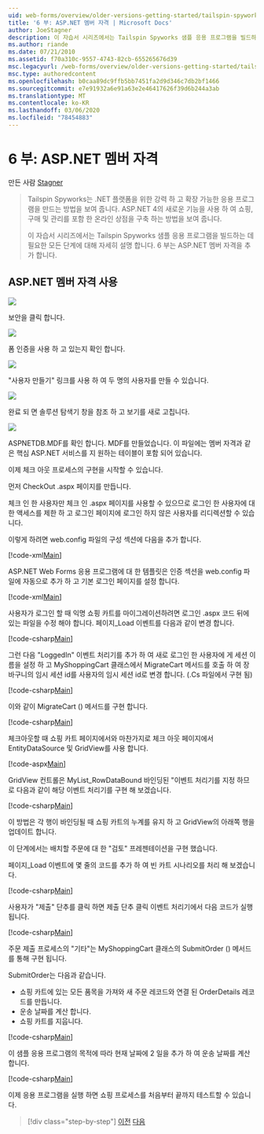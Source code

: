 ```yaml
---
uid: web-forms/overview/older-versions-getting-started/tailspin-spyworks/tailspin-spyworks-part-6
title: '6 부: ASP.NET 멤버 자격 | Microsoft Docs'
author: JoeStagner
description: 이 자습서 시리즈에서는 Tailspin Spyworks 샘플 응용 프로그램을 빌드하는 데 필요한 모든 단계에 대해 자세히 설명 합니다. 6 부는 ASP.NET 멤버 자격을 추가 합니다.
ms.author: riande
ms.date: 07/21/2010
ms.assetid: f70a310c-9557-4743-82cb-655265676d39
msc.legacyurl: /web-forms/overview/older-versions-getting-started/tailspin-spyworks/tailspin-spyworks-part-6
msc.type: authoredcontent
ms.openlocfilehash: b0caa89dc9ffb5bb7451fa2d9d346c7db2bf1466
ms.sourcegitcommit: e7e91932a6e91a63e2e46417626f39d6b244a3ab
ms.translationtype: MT
ms.contentlocale: ko-KR
ms.lasthandoff: 03/06/2020
ms.locfileid: "78454883"
---
```

# <a name="part-6-aspnet-membership"></a>6 부: ASP.NET 멤버 자격

만든 사람 [Stagner](https://github.com/JoeStagner)

> Tailspin Spyworks는 .NET 플랫폼을 위한 강력 하 고 확장 가능한 응용 프로그램을 만드는 방법을 보여 줍니다. ASP.NET 4의 새로운 기능을 사용 하 여 쇼핑, 구매 및 관리를 포함 한 온라인 상점을 구축 하는 방법을 보여 줍니다.
> 
> 이 자습서 시리즈에서는 Tailspin Spyworks 샘플 응용 프로그램을 빌드하는 데 필요한 모든 단계에 대해 자세히 설명 합니다. 6 부는 ASP.NET 멤버 자격을 추가 합니다.

## <a id="_Toc260221672"></a>ASP.NET 멤버 자격 사용

![](tailspin-spyworks-part-6/_static/image1.png)

보안을 클릭 합니다.

![](tailspin-spyworks-part-6/_static/image1.jpg)

폼 인증을 사용 하 고 있는지 확인 합니다.

![](tailspin-spyworks-part-6/_static/image2.jpg)

"사용자 만들기" 링크를 사용 하 여 두 명의 사용자를 만들 수 있습니다.

![](tailspin-spyworks-part-6/_static/image3.jpg)

완료 되 면 솔루션 탐색기 창을 참조 하 고 보기를 새로 고칩니다.

![](tailspin-spyworks-part-6/_static/image2.png)

ASPNETDB.MDF를 확인 합니다. MDF를 만들었습니다. 이 파일에는 멤버 자격과 같은 핵심 ASP.NET 서비스를 지 원하는 테이블이 포함 되어 있습니다.

이제 체크 아웃 프로세스의 구현을 시작할 수 있습니다.

먼저 CheckOut .aspx 페이지를 만듭니다.

체크 인 한 사용자만 체크 인 .aspx 페이지를 사용할 수 있으므로 로그인 한 사용자에 대 한 액세스를 제한 하 고 로그인 페이지에 로그인 하지 않은 사용자를 리디렉션할 수 있습니다.

이렇게 하려면 web.config 파일의 구성 섹션에 다음을 추가 합니다.

[!code-xml[Main](tailspin-spyworks-part-6/samples/sample1.xml)]

ASP.NET Web Forms 응용 프로그램에 대 한 템플릿은 인증 섹션을 web.config 파일에 자동으로 추가 하 고 기본 로그인 페이지를 설정 합니다.

[!code-xml[Main](tailspin-spyworks-part-6/samples/sample2.xml)]

사용자가 로그인 할 때 익명 쇼핑 카트를 마이그레이션하려면 로그인 .aspx 코드 뒤에 있는 파일을 수정 해야 합니다. 페이지\_Load 이벤트를 다음과 같이 변경 합니다.

[!code-csharp[Main](tailspin-spyworks-part-6/samples/sample3.cs)]

그런 다음 "LoggedIn" 이벤트 처리기를 추가 하 여 새로 로그인 한 사용자에 게 세션 이름을 설정 하 고 MyShoppingCart 클래스에서 MigrateCart 메서드를 호출 하 여 장바구니의 임시 세션 id를 사용자의 임시 세션 id로 변경 합니다. (.Cs 파일에서 구현 됨)

[!code-csharp[Main](tailspin-spyworks-part-6/samples/sample4.cs)]

이와 같이 MigrateCart () 메서드를 구현 합니다.

[!code-csharp[Main](tailspin-spyworks-part-6/samples/sample5.cs)]

체크아웃할 때 쇼핑 카트 페이지에서와 마찬가지로 체크 아웃 페이지에서 EntityDataSource 및 GridView를 사용 합니다.

[!code-aspx[Main](tailspin-spyworks-part-6/samples/sample6.aspx)]

GridView 컨트롤은 MyList\_RowDataBound 바인딩된 "이벤트 처리기를 지정 하므로 다음과 같이 해당 이벤트 처리기를 구현 해 보겠습니다.

[!code-csharp[Main](tailspin-spyworks-part-6/samples/sample7.cs)]

이 방법은 각 행이 바인딩될 때 쇼핑 카트의 누계를 유지 하 고 GridView의 아래쪽 행을 업데이트 합니다.

이 단계에서는 배치할 주문에 대 한 "검토" 프레젠테이션을 구현 했습니다.

페이지\_Load 이벤트에 몇 줄의 코드를 추가 하 여 빈 카트 시나리오를 처리 해 보겠습니다.

[!code-csharp[Main](tailspin-spyworks-part-6/samples/sample8.cs)]

사용자가 "제출" 단추를 클릭 하면 제출 단추 클릭 이벤트 처리기에서 다음 코드가 실행 됩니다.

[!code-csharp[Main](tailspin-spyworks-part-6/samples/sample9.cs)]

주문 제출 프로세스의 "기타"는 MyShoppingCart 클래스의 SubmitOrder () 메서드를 통해 구현 됩니다.

SubmitOrder는 다음과 같습니다.

- 쇼핑 카트에 있는 모든 품목을 가져와 새 주문 레코드와 연결 된 OrderDetails 레코드를 만듭니다.
- 운송 날짜를 계산 합니다.
- 쇼핑 카트를 지웁니다.

[!code-csharp[Main](tailspin-spyworks-part-6/samples/sample10.cs)]

이 샘플 응용 프로그램의 목적에 따라 현재 날짜에 2 일을 추가 하 여 운송 날짜를 계산 합니다.

[!code-csharp[Main](tailspin-spyworks-part-6/samples/sample11.cs)]

이제 응용 프로그램을 실행 하면 쇼핑 프로세스를 처음부터 끝까지 테스트할 수 있습니다.

> [!div class="step-by-step"]
> [이전](tailspin-spyworks-part-5.md)
> [다음](tailspin-spyworks-part-7.md)
